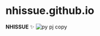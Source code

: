 # nhissue.github.io
**NHISSUE**
:sparkles:
![py pj copy](https://github.com/nhissue/nhissue.github.io/assets/142996242/f5fb434b-3fb0-45c3-82ee-1dd846dbca9d)
 
